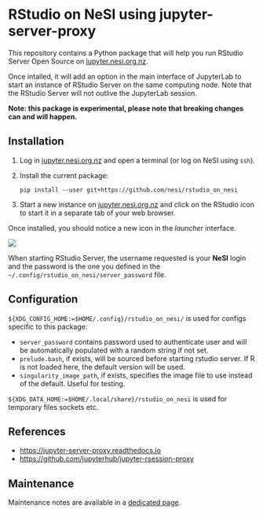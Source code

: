 # RStudio on NeSI using jupyter-server-proxy

This repository contains a Python package that will help you run RStudio Server Open Source on [jupyter.nesi.org.nz](https://jupyter.nesi.org.nz).

Once intalled, it will add an option in the main interface of JupyterLab to start an instance of RStudio Server on the same computing node.
Note that the RStudio Server will not outlive the JupyterLab session.

**Note: this package is experimental, please note that breaking changes can and will happen.**


## Installation

1. Log in [jupyter.nesi.org.nz](https://jupyter.nesi.org.nz) and open a terminal (or log on NeSI using `ssh`).

2. Install the current package:
   ```
   pip install --user git+https://github.com/nesi/rstudio_on_nesi
   ```

3. Start a new instance on [jupyter.nesi.org.nz](https://jupyter.nesi.org.nz) and click on the RStudio icon to start it in a separate tab of your web browser.

Once installed, you should notice a new icon in the *launcher* interface.

![](launcher.png)

When starting RStudio Server, the username requested is your **NeSI** login and the password is the one you defined in the `~/.config/rstudio_on_nesi/server_password` file.


## Configuration

`${XDG_CONFIG_HOME:=$HOME/.config}/rstudio_on_nesi/` is used for configs specific to this package:

- `server_password` contains password used to authenticate user and will be automatically populated with a random string if not set.
- `prelude.bash`, if exists, will be sourced before starting rstudio server. If R is not loaded here, the default version will be used.
- `singularity_image_path`, if exists, specifies the image file to use instead of the default. Useful for testing.

`${XDG_DATA_HOME:=$HOME/.local/share}/rstudio_on_nesi` is used for temporary files sockets etc.


## References

- https://jupyter-server-proxy.readthedocs.io
- https://github.com/jupyterhub/jupyter-rsession-proxy


## Maintenance

Maintenance notes are available in a [dedicated page](MAINTENANCE.md).
